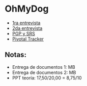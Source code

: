 # OhMyDog
- [1ra entrevista](https://docs.google.com/document/d/1t8dEHpB6IrLUfk0fJWl7DKSEXbZvQdBj/edit)
- [2da entrevista](https://docs.google.com/document/d/1QuUjUIbiyM0Ka7OCuCrS2d51rMXQw7KSO2k_odjvMX8/edit)
- [PGP y SRS](https://docs.google.com/document/d/1Lx3aHStaeYODzVQBmh3M0k3J9iBLr8hTiDKne5_Xs-w/edit)
- [Pivotal Tracker](https://www.pivotaltracker.com/n/projects/2636092)
## Notas:
- Entrega de documentos 1: MB
- Entrega de documentos 2: MB
- PPT teoría: 17,50/20,00 = 8,75/10